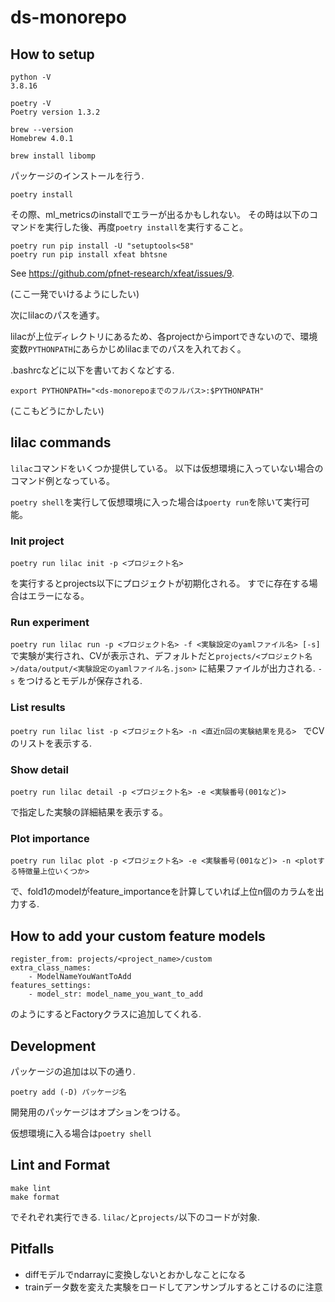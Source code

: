 # ds-monorepo

## How to setup

```
python -V
3.8.16

poetry -V
Poetry version 1.3.2

brew --version
Homebrew 4.0.1
```


```
brew install libomp
```

パッケージのインストールを行う.

`poetry install`

その際、ml_metricsのinstallでエラーが出るかもしれない。
その時は以下のコマンドを実行した後、再度`poetry install`を実行すること。

```
poetry run pip install -U "setuptools<58"
poetry run pip install xfeat bhtsne
```

See https://github.com/pfnet-research/xfeat/issues/9.


(ここ一発でいけるようにしたい)


次にlilacのパスを通す。

lilacが上位ディレクトリにあるため、各projectからimportできないので、環境変数`PYTHONPATH`にあらかじめlilacまでのパスを入れておく。

.bashrcなどに以下を書いておくなどする.

```
export PYTHONPATH="<ds-monorepoまでのフルパス>:$PYTHONPATH"
```

(ここもどうにかしたい)

## lilac commands

`lilac`コマンドをいくつか提供している。
以下は仮想環境に入っていない場合のコマンド例となっている。

`poetry shell`を実行して仮想環境に入った場合は`poerty run`を除いて実行可能。

### Init project

`poetry run lilac init -p <プロジェクト名>`

を実行するとprojects以下にプロジェクトが初期化される。
すでに存在する場合はエラーになる。

### Run experiment

`poetry run lilac run -p <プロジェクト名> -f <実験設定のyamlファイル名> [-s] `
で実験が実行され、CVが表示され、デフォルトだと`projects/<プロジェクト名>/data/output/<実験設定のyamlファイル名.json>`
に結果ファイルが出力される.
`-s` をつけるとモデルが保存される.
### List results

`poetry run lilac list -p <プロジェクト名> -n <直近n回の実験結果を見る> `
でCVのリストを表示する.

### Show detail

`poetry run lilac detail -p <プロジェクト名> -e <実験番号(001など)>`

で指定した実験の詳細結果を表示する。

### Plot importance

`poetry run lilac plot -p <プロジェクト名> -e <実験番号(001など)> -n <plotする特徴量上位いくつか>`

で、fold1のmodelがfeature_importanceを計算していれば上位n個のカラムを出力する.

## How to add your custom feature models

```
register_from: projects/<project_name>/custom
extra_class_names: 
    - ModelNameYouWantToAdd
features_settings:
    - model_str: model_name_you_want_to_add
```

のようにするとFactoryクラスに追加してくれる.


## Development

パッケージの追加は以下の通り.

`poetry add (-D) パッケージ名`

開発用のパッケージはオプションをつける。

仮想環境に入る場合は`poetry shell`


## Lint and Format

```
make lint
make format
```

でそれぞれ実行できる. `lilac/`と`projects/`以下のコードが対象.


## Pitfalls

* diffモデルでndarrayに変換しないとおかしなことになる
* trainデータ数を変えた実験をロードしてアンサンブルするとこけるのに注意
